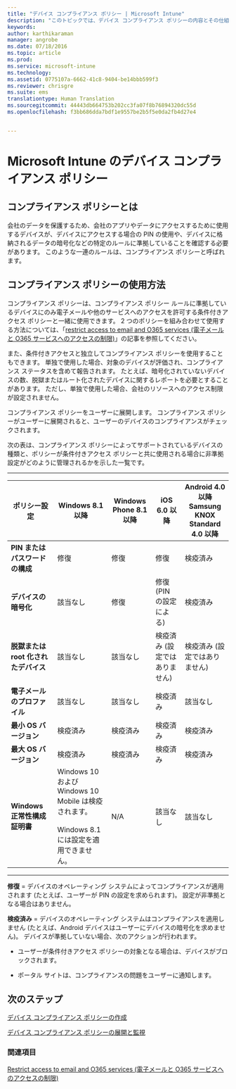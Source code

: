 ```yaml
---
title: "デバイス コンプライアンス ポリシー | Microsoft Intune"
description: "このトピックでは、デバイス コンプライアンス ポリシーの内容とその仕組みに関して、理解しておくべき概念について説明します。"
keywords: 
author: karthikaraman
manager: angrobe
ms.date: 07/18/2016
ms.topic: article
ms.prod: 
ms.service: microsoft-intune
ms.technology: 
ms.assetid: 0775107a-6662-41c8-9404-be14bbb599f3
ms.reviewer: chrisgre
ms.suite: ems
translationtype: Human Translation
ms.sourcegitcommit: 44443db664753b202cc3fa07f8b76894320dc55d
ms.openlocfilehash: f3bb686dda7bdf1e9557be2b5f5e0da2fb4d27e4


---
```


# Microsoft Intune のデバイス コンプライアンス ポリシー
## コンプライアンス ポリシーとは
会社のデータを保護するため、会社のアプリやデータにアクセスするために使用するデバイスが、デバイスにアクセスする場合の PIN の使用や、デバイスに格納されるデータの暗号化などの特定のルールに準拠していることを確認する必要があります。 このような一連のルールは、コンプライアンス ポリシーと呼ばれます。

## コンプライアンス ポリシーの使用方法
コンプライアンス ポリシーは、コンプライアンス ポリシー ルールに準拠しているデバイスにのみ電子メールや他のサービスへのアクセスを許可する条件付きアクセス ポリシーと一緒に使用できます。 2 つのポリシーを組み合わせて使用する方法については、「[restrict access to email and O365 services (電子メールと O365 サービスへのアクセスの制限)](restrict-access-to-email-and-o365-services-with-microsoft-intune.md)」の記事を参照してください。

また、条件付きアクセスと独立してコンプライアンス ポリシーを使用することもできます。 単独で使用した場合、対象のデバイスが評価され、コンプライアンス ステータスを含めて報告されます。 たとえば、暗号化されていないデバイスの数、脱獄またはルート化されたデバイスに関するレポートを必要とすることがあります。 ただし、単独で使用した場合、会社のリソースへのアクセス制限が設定されません。

コンプライアンス ポリシーをユーザーに展開します。 コンプライアンス ポリシーがユーザーに展開されると、ユーザーのデバイスのコンプライアンスがチェックされます。

次の表は、コンプライアンス ポリシーによってサポートされているデバイスの種類と、ポリシーが条件付きアクセス ポリシーと共に使用される場合に非準拠設定がどのように管理されるかを示した一覧です。

--------------

|ポリシー設定| Windows 8.1 以降| Windows Phone 8.1 以降| iOS 6.0 以降|Android 4.0 以降<br/>Samsung KNOX Standard 4.0 以降|
|-----|----|----|----|----|
|**PIN またはパスワードの構成** |修復|修復|修復|検疫済み|
|**デバイスの暗号化**|該当なし|修復|修復 (PIN の設定による)|検疫済み|
|**脱獄または root 化されたデバイス**|該当なし|該当なし|検疫済み (設定ではありません)|検疫済み (設定ではありません)|
|**電子メールのプロファイル**|該当なし|該当なし|検疫済み|該当なし|
|**最小 OS バージョン**|検疫済み|検疫済み|検疫済み|検疫済み|
|**最大 OS バージョン**|検疫済み| 検疫済み| 検疫済み| 検疫済み|
|**Windows 正常性構成証明書**|Windows 10 および Windows 10 Mobile は検疫されます。<br /><br />Windows 8.1 には設定を適用できません。|N/A|該当なし|該当なし|
--------------
**修復** = デバイスのオペレーティング システムによってコンプライアンスが適用されます (たとえば、ユーザーが PIN の設定を求められます)。  設定が非準拠となる場合はありません。

**検疫済み** = デバイスのオペレーティング システムはコンプライアンスを適用しません (たとえば、Android デバイスはユーザーにデバイスの暗号化を求めません)。 デバイスが準拠していない場合、次のアクションが行われます。

-   ユーザーが条件付きアクセス ポリシーの対象となる場合は、デバイスがブロックされます。

-   ポータル サイトは、コンプライアンスの問題をユーザーに通知します。

## 次のステップ
[デバイス コンプライアンス ポリシーの作成](create-a-device-compliance-policy-in-microsoft-intune.md)

[デバイス コンプライアンス ポリシーの展開と監視](deploy-and-monitor-a-device-compliance-policy-in-microsoft-intune.md)

### 関連項目
[Restrict access to email and O365 services (電子メールと O365 サービスへのアクセスの制限)](restrict-access-to-email-and-o365-services-with-microsoft-intune.md)



<!--HONumber=Sep16_HO1-->


